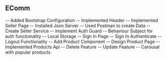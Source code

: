 ## EComm

-- Added Bootstrap Configuration
-- Implemented Header
-- Implemented Seller Page
-- Installed Json Server
-- Used Postman to create Data
-- Create Seller Service
-- Implement Auth Guard
-- Behaviour Subject for auth functionality
-- Local Storage
-- Sign In Page
-- Sign In Authenticate
-- Logout Functionality
-- Add Product Component
-- Design Product Page
-- Implemented Products Api
-- Delete Feature
-- Update Feature
-- Carousal with popular products
